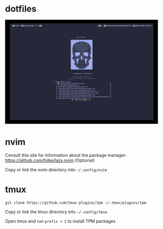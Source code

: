dotfiles
=========

![alt text](./neovim_and_tmux.png)

nvim
===
Consult this site for information about the package manager:
https://github.com/folke/lazy.nvim (Optional)

Copy or link the nvim directory into `~/.config/nvim`

tmux
===
```
git clone https://github.com/tmux-plugins/tpm ~/.tmux/plugins/tpm
```
Copy or link the tmux directory into `~/.config/tmux`

Open tmux and run `prefix + I` to install TPM packages
